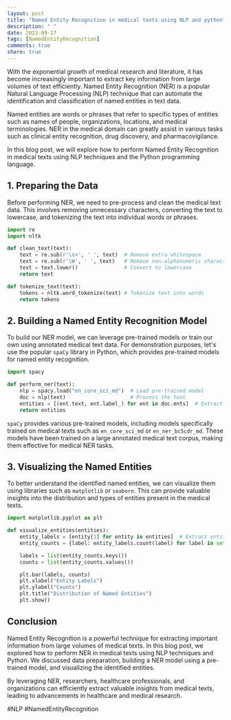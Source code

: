 ```yaml
---
layout: post
title: "Named Entity Recognition in medical texts using NLP and python"
description: " "
date: 2023-09-17
tags: [NamedEntityRecognition]
comments: true
share: true
---
```


With the exponential growth of medical research and literature, it has become increasingly important to extract key information from large volumes of text efficiently. Named Entity Recognition (NER) is a popular Natural Language Processing (NLP) technique that can automate the identification and classification of named entities in text data.

Named entities are words or phrases that refer to specific types of entities such as names of people, organizations, locations, and medical terminologies. NER in the medical domain can greatly assist in various tasks such as clinical entity recognition, drug discovery, and pharmacovigilance.

In this blog post, we will explore how to perform Named Entity Recognition in medical texts using NLP techniques and the Python programming language.

## 1. Preparing the Data

Before performing NER, we need to pre-process and clean the medical text data. This involves removing unnecessary characters, converting the text to lowercase, and tokenizing the text into individual words or phrases.

```python
import re
import nltk

def clean_text(text):
    text = re.sub(r'\s+', ' ', text)  # Remove extra whitespace
    text = re.sub(r'\W', ' ', text)   # Remove non-alphanumeric characters
    text = text.lower()               # Convert to lowercase
    return text

def tokenize_text(text):
    tokens = nltk.word_tokenize(text) # Tokenize text into words
    return tokens
```

## 2. Building a Named Entity Recognition Model

To build our NER model, we can leverage pre-trained models or train our own using annotated medical text data. For demonstration purposes, let's use the popular `spaCy` library in Python, which provides pre-trained models for named entity recognition.

```python
import spacy

def perform_ner(text):
    nlp = spacy.load("en_core_sci_md")  # Load pre-trained model
    doc = nlp(text)                     # Process the text
    entities = [(ent.text, ent.label_) for ent in doc.ents]  # Extract entities and their labels
    return entities
```

`spaCy` provides various pre-trained models, including models specifically trained on medical texts such as `en_core_sci_md` or `en_ner_bc5cdr_md`. These models have been trained on a large annotated medical text corpus, making them effective for medical NER tasks.

## 3. Visualizing the Named Entities

To better understand the identified named entities, we can visualize them using libraries such as `matplotlib` or `seaborn`. This can provide valuable insights into the distribution and types of entities present in the medical texts.

```python
import matplotlib.pyplot as plt

def visualize_entities(entities):
    entity_labels = [entity[1] for entity in entities]  # Extract entity labels
    entity_counts = {label: entity_labels.count(label) for label in set(entity_labels)}  # Count occurrences

    labels = list(entity_counts.keys())
    counts = list(entity_counts.values())

    plt.bar(labels, counts)
    plt.xlabel("Entity Labels")
    plt.ylabel("Counts")
    plt.title("Distribution of Named Entities")
    plt.show()
```

## Conclusion

Named Entity Recognition is a powerful technique for extracting important information from large volumes of medical texts. In this blog post, we explored how to perform NER in medical texts using NLP techniques and Python. We discussed data preparation, building a NER model using a pre-trained model, and visualizing the identified entities.

By leveraging NER, researchers, healthcare professionals, and organizations can efficiently extract valuable insights from medical texts, leading to advancements in healthcare and medical research.

#NLP #NamedEntityRecognition